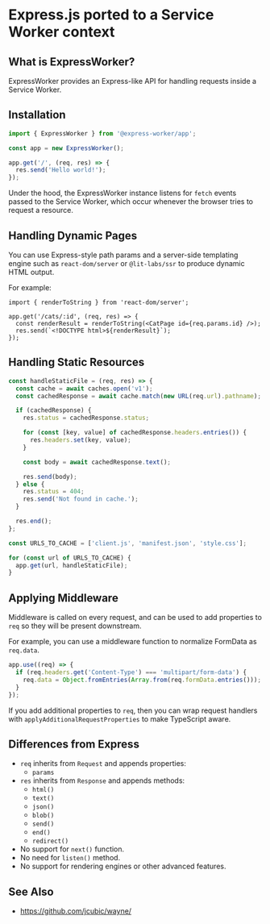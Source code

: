 # Express.js ported to a Service Worker context

## What is ExpressWorker?

ExpressWorker provides an Express-like API for handling requests inside a Service Worker.

## Installation

```ts
import { ExpressWorker } from '@express-worker/app';

const app = new ExpressWorker();

app.get('/', (req, res) => {
  res.send('Hello world!');
});
```

Under the hood, the ExpressWorker instance listens for `fetch` events passed to the Service Worker, which occur whenever the browser tries to request a resource.

## Handling Dynamic Pages

You can use Express-style path params and a server-side templating engine such as `react-dom/server` or `@lit-labs/ssr` to produce dynamic HTML output.

For example:

```tsx
import { renderToString } from 'react-dom/server';

app.get('/cats/:id', (req, res) => {
  const renderResult = renderToString(<CatPage id={req.params.id} />);
  res.send(`<!DOCTYPE html>${renderResult}`);
});
```

## Handling Static Resources

```ts
const handleStaticFile = (req, res) => {
  const cache = await caches.open('v1');
  const cachedResponse = await cache.match(new URL(req.url).pathname);

  if (cachedResponse) {
    res.status = cachedResponse.status;

    for (const [key, value] of cachedResponse.headers.entries()) {
      res.headers.set(key, value);
    }

    const body = await cachedResponse.text();

    res.send(body);
  } else {
    res.status = 404;
    res.send('Not found in cache.');
  }

  res.end();
};

const URLS_TO_CACHE = ['client.js', 'manifest.json', 'style.css'];

for (const url of URLS_TO_CACHE) {
  app.get(url, handleStaticFile);
}
```

## Applying Middleware

Middleware is called on every request, and can be used to add properties to `req` so they will be present downstream.

For example, you can use a middleware function to normalize FormData as `req.data`.

```ts
app.use((req) => {
  if (req.headers.get('Content-Type') === 'multipart/form-data') {
    req.data = Object.fromEntries(Array.from(req.formData.entries()));
  }
});
```

If you add additional properties to `req`, then you can wrap request handlers with `applyAdditionalRequestProperties` to make TypeScript aware.

## Differences from Express

- `req` inherits from `Request` and appends properties:
  - `params`
- `res` inherits from `Response` and appends methods:
  - `html()`
  - `text()`
  - `json()`
  - `blob()`
  - `send()`
  - `end()`
  - `redirect()`
- No support for `next()` function.
- No need for `listen()` method.
- No support for rendering engines or other advanced features.

## See Also

- https://github.com/jcubic/wayne/
